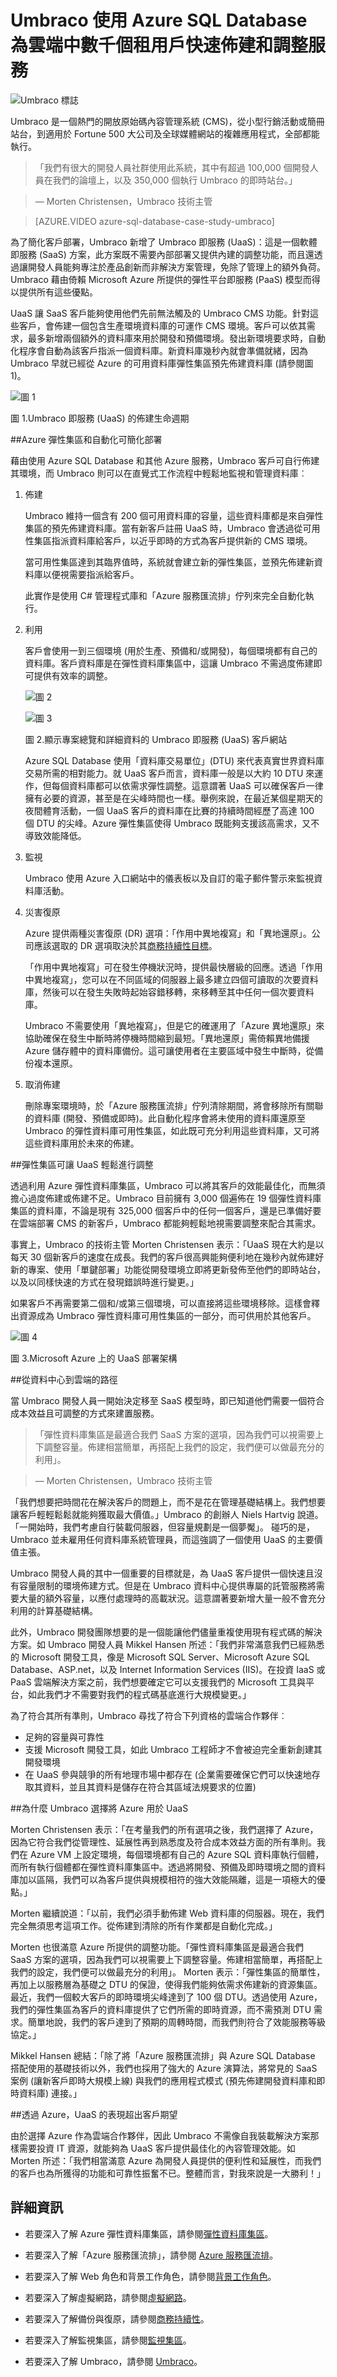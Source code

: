 <properties
   pageTitle="Azure SQL Database Azure 案例研究 - Umbraco| Microsoft Azure"
   description="了解 Umbraco 如何使用 SQL Database 為雲端中數千個租用戶快速佈建和調整服務"
   services="sql-database"
   documentationCenter=""
   authors="carlrabeler"
   manager="jhubbard"
   editor=""/>

<tags
   ms.service="sql-database"
   ms.devlang="NA"
   ms.topic="article"
   ms.tgt_pltfrm="NA"
   ms.workload="NA"
   ms.date="09/08/2016"
   ms.author="carlrab"/>

# Umbraco 使用 Azure SQL Database 為雲端中數千個租用戶快速佈建和調整服務

![Umbraco 標誌](./media/sql-database-case-study-umbraco/umbracologo.png)

Umbraco 是一個熱門的開放原始碼內容管理系統 (CMS)，從小型行銷活動或簡冊站台，到適用於 Fortune 500 大公司及全球媒體網站的複雜應用程式，全部都能執行。

> 「我們有很大的開發人員社群使用此系統，其中有超過 100,000 個開發人員在我們的論壇上，以及 350,000 個執行 Umbraco 的即時站台。」

> — Morten Christensen，Umbraco 技術主管

> [AZURE.VIDEO azure-sql-database-case-study-umbraco]

為了簡化客戶部署，Umbraco 新增了 Umbraco 即服務 (UaaS)：這是一個軟體即服務 (SaaS) 方案，此方案既不需要內部部署又提供內建的調整功能，而且還透過讓開發人員能夠專注於產品創新而非解決方案管理，免除了管理上的額外負荷。Umbraco 藉由倚賴 Microsoft Azure 所提供的彈性平台即服務 (PaaS) 模型而得以提供所有這些優點。

UaaS 讓 SaaS 客戶能夠使用他們先前無法觸及的 Umbraco CMS 功能。針對這些客戶，會佈建一個包含生產環境資料庫的可運作 CMS 環境。客戶可以依其需求，最多新增兩個額外的資料庫來用於開發和預備環境。發出新環境要求時，自動化程序會自動為該客戶指派一個資料庫。新資料庫幾秒內就會準備就緒，因為 Umbraco 早就已經從 Azure 的可用資料庫彈性集區預先佈建資料庫 (請參閱圖 1)。


![圖 1](./media/sql-database-case-study-umbraco/figure1.png)

圖 1.Umbraco 即服務 (UaaS) 的佈建生命週期
 
##Azure 彈性集區和自動化可簡化部署

藉由使用 Azure SQL Database 和其他 Azure 服務，Umbraco 客戶可自行佈建其環境，而 Umbraco 則可以在直覺式工作流程中輕鬆地監視和管理資料庫︰

1.	佈建

    Umbraco 維持一個含有 200 個可用資料庫的容量，這些資料庫都是來自彈性集區的預先佈建資料庫。當有新客戶註冊 UaaS 時，Umbraco 會透過從可用性集區指派資料庫給客戶，以近乎即時的方式為客戶提供新的 CMS 環境。

    當可用性集區達到其臨界值時，系統就會建立新的彈性集區，並預先佈建新資料庫以便視需要指派給客戶。

    此實作是使用 C# 管理程式庫和「Azure 服務匯流排」佇列來完全自動化執行。

2.	利用

    客戶會使用一到三個環境 (用於生產、預備和/或開發)，每個環境都有自己的資料庫。客戶資料庫是在彈性資料庫集區中，這讓 Umbraco 不需過度佈建即可提供有效率的調整。

    ![圖 2](./media/sql-database-case-study-umbraco/figure2.png)

    ![圖 3](./media/sql-database-case-study-umbraco/figure3.png)

    圖 2.顯示專案總覽和詳細資料的 Umbraco 即服務 (UaaS) 客戶網站

    Azure SQL Database 使用「資料庫交易單位」(DTU) 來代表真實世界資料庫交易所需的相對能力。就 UaaS 客戶而言，資料庫一般是以大約 10 DTU 來運作，但每個資料庫都可以依需求彈性調整。這意謂著 UaaS 可以確保客戶一律擁有必要的資源，甚至是在尖峰時間也一樣。舉例來說，在最近某個星期天的夜間體育活動，一個 UaaS 客戶的資料庫在比賽的持續時間經歷了高達 100 個 DTU 的尖峰。Azure 彈性集區使得 Umbraco 既能夠支援該高需求，又不導致效能降低。

3.	監視

    Umbraco 使用 Azure 入口網站中的儀表板以及自訂的電子郵件警示來監視資料庫活動。

4.	災害復原

    Azure 提供兩種災害復原 (DR) 選項：「作用中異地複寫」和「異地還原」。公司應該選取的 DR 選項取決於其[商務持續性目標](sql-database-business-continuity.md)。

    「作用中異地複寫」可在發生停機狀況時，提供最快層級的回應。透過「作用中異地複寫」，您可以在不同區域的伺服器上最多建立四個可讀取的次要資料庫，然後可以在發生失敗時起始容錯移轉，來移轉至其中任何一個次要資料庫。

    Umbraco 不需要使用「異地複寫」，但是它的確運用了「Azure 異地還原」來協助確保在發生中斷時將停機時間縮到最短。「異地還原」需倚賴異地備援 Azure 儲存體中的資料庫備份。這可讓使用者在主要區域中發生中斷時，從備份複本還原。

5.	取消佈建

    刪除專案環境時，於「Azure 服務匯流排」佇列清除期間，將會移除所有關聯的資料庫 (開發、預備或即時)。此自動化程序會將未使用的資料庫還原至 Umbraco 的彈性資料庫可用性集區，如此既可充分利用這些資料庫，又可將這些資料庫用於未來的佈建。

##彈性集區可讓 UaaS 輕鬆進行調整

透過利用 Azure 彈性資料庫集區，Umbraco 可以將其客戶的效能最佳化，而無須擔心過度佈建或佈建不足。Umbraco 目前擁有 3,000 個遍佈在 19 個彈性資料庫集區的資料庫，不論是現有 325,000 個客戶中的任何一個客戶，還是已準備好要在雲端部署 CMS 的新客戶，Umbraco 都能夠輕鬆地視需要調整來配合其需求。

事實上，Umbraco 的技術主管 Morten Christensen 表示：「UaaS 現在大約是以每天 30 個新客戶的速度在成長。我們的客戶很高興能夠便利地在幾秒內就佈建好新的專案、使用「單鍵部署」功能從開發環境立即將更新發佈至他們的即時站台，以及以同樣快速的方式在發現錯誤時進行變更。」

如果客戶不再需要第二個和/或第三個環境，可以直接將這些環境移除。這樣會釋出資源成為 Umbraco 彈性資料庫可用性集區的一部分，而可供用於其他客戶。

![圖 4](./media/sql-database-case-study-umbraco/figure4.png)

圖 3.Microsoft Azure 上的 UaaS 部署架構

##從資料中心到雲端的路徑

當 Umbraco 開發人員一開始決定移至 SaaS 模型時，即已知道他們需要一個符合成本效益且可調整的方式來建置服務。

> 「彈性資料庫集區是最適合我們 SaaS 方案的選項，因為我們可以視需要上下調整容量。佈建相當簡單，再搭配上我們的設定，我們便可以做最充分的利用」。

> — Morten Christensen，Umbraco 技術主管

「我們想要把時間花在解決客戶的問題上，而不是花在管理基礎結構上。我們想要讓客戶輕輕鬆鬆就能夠獲取最大價值。」Umbraco 的創辦人 Niels Hartvig 說道。「一開始時，我們考慮自行裝載伺服器，但容量規劃是一個夢魘」。 碰巧的是，Umbraco 並未雇用任何資料庫系統管理員，而這強調了一個使用 UaaS 的主要價值主張。

Umbraco 開發人員的其中一個重要的目標就是，為 UaaS 客戶提供一個快速且沒有容量限制的環境佈建方式。但是在 Umbraco 資料中心提供專屬的託管服務將需要大量的額外容量，以應付處理時的高載狀況。這意謂著要新增大量一般不會充分利用的計算基礎結構。

此外，Umbraco 開發團隊想要的是一個能讓他們儘量重複使用現有程式碼的解決方案。如 Umbraco 開發人員 Mikkel Hansen 所述：「我們非常滿意我們已經熟悉的 Microsoft 開發工具，像是 Microsoft SQL Server、Microsoft Azure SQL Database、ASP.net，以及 Internet Information Services (IIS)。在投資 IaaS 或 PaaS 雲端解決方案之前，我們想要確定它可以支援我們的 Microsoft 工具與平台，如此我們才不需要對我們的程式碼基底進行大規模變更。」

為了符合其所有準則，Umbraco 尋找了符合下列資格的雲端合作夥伴︰

-	足夠的容量與可靠性
-	支援 Microsoft 開發工具，如此 Umbraco 工程師才不會被迫完全重新創建其開發環境
-	在 UaaS 參與競爭的所有地理市場中都存在 (企業需要確保它們可以快速地存取其資料，並且其資料是儲存在符合其區域法規要求的位置)

##為什麼 Umbraco 選擇將 Azure 用於 UaaS

Morten Christensen 表示：「在考量我們的所有選項之後，我們選擇了 Azure，因為它符合我們從管理性、延展性再到熟悉度及符合成本效益方面的所有準則。我們在 Azure VM 上設定環境，每個環境都有自己的 Azure SQL 資料庫執行個體，而所有執行個體都在彈性資料庫集區中。透過將開發、預備及即時環境之間的資料庫加以區隔，我們可以為客戶提供與規模相符的強大效能隔離，這是一項極大的優點。」

Morten 繼續說道：「以前，我們必須手動佈建 Web 資料庫的伺服器。現在，我們完全無須思考這項工作。從佈建到清除的所有作業都是自動化完成。」

Morten 也很滿意 Azure 所提供的調整功能。「彈性資料庫集區是最適合我們 SaaS 方案的選項，因為我們可以視需要上下調整容量。佈建相當簡單，再搭配上我們的設定，我們便可以做最充分的利用」。 Morten 表示：「彈性集區的簡單性，再加上以服務層為基礎之 DTU 的保證，使得我們能夠依需求佈建新的資源集區。最近，我們一個較大客戶的即時環境尖峰達到了 100 個 DTU。透過使用 Azure，我們的彈性集區為客戶的資料庫提供了它們所需的即時資源，而不需預測 DTU 需求。簡單地說，我們的客戶達到了預期的周轉時間，而我們則符合了效能服務等級協定。」

Mikkel Hansen 總結：「除了將「Azure 服務匯流排」與 Azure SQL Database 搭配使用的基礎技術以外，我們也採用了強大的 Azure 演算法，將常見的 SaaS 案例 (讓新客戶即時大規模上線) 與我們的應用程式模式 (預先佈建開發資料庫和即時資料庫) 連接。」

##透過 Azure，UaaS 的表現超出客戶期望

由於選擇 Azure 作為雲端合作夥伴，因此 Umbraco 不需像自我裝載解決方案那樣需要投資 IT 資源，就能夠為 UaaS 客戶提供最佳化的內容管理效能。如 Morten 所述：「我們相當滿意 Azure 為開發人員提供的便利性和延展性，而我們的客戶也為所獲得的功能和可靠性振奮不已。整體而言，對我來說是一大勝利！」
 
## 詳細資訊

- 若要深入了解 Azure 彈性資料庫集區，請參閱[彈性資料庫集區](sql-database-elastic-pool.md)。

- 若要深入了解「Azure 服務匯流排」，請參閱 [Azure 服務匯流排](https://azure.microsoft.com/services/service-bus/)。

- 若要深入了解 Web 角色和背景工作角色，請參閱[背景工作角色](../fundamentals-introduction-to-azure.md#compute)。

- 若要深入了解虛擬網路，請參閱[虛擬網路](https://azure.microsoft.com/documentation/services/virtual-network/)。

- 若要深入了解備份與復原，請參閱[商務持續性](sql-database-business-continuity.md)。

- 若要深入了解監視集區，請參閱[監視集區](sql-database-elastic-pool-manage-portal.md)。

- 若要深入了解 Umbraco，請參閱 [Umbraco](https://umbraco.com/cloud)。

<!---HONumber=AcomDC_0921_2016-->